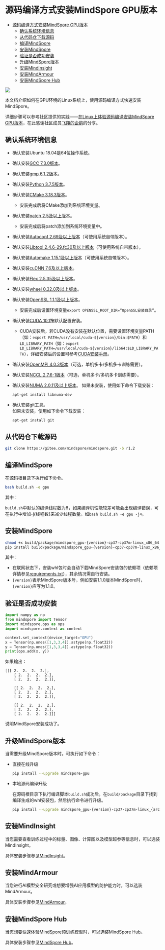 # 源码编译方式安装MindSpore GPU版本

<!-- TOC -->

- [源码编译方式安装MindSpore GPU版本](#源码编译方式安装mindspore-gpu版本)
    - [确认系统环境信息](#确认系统环境信息)
    - [从代码仓下载源码](#从代码仓下载源码)
    - [编译MindSpore](#编译mindspore)
    - [安装MindSpore](#安装mindspore)
    - [验证是否成功安装](#验证是否成功安装)
    - [升级MindSpore版本](#升级mindspore版本)
    - [安装MindInsight](#安装mindinsight)
    - [安装MindArmour](#安装mindarmour)
    - [安装MindSpore Hub](#安装mindspore-hub)

<!-- /TOC -->

<a href="https://gitee.com/mindspore/docs/blob/r1.2/install/mindspore_gpu_install_source.md" target="_blank"><img src="https://gitee.com/mindspore/docs/raw/r1.2/resource/_static/logo_source.png"></a>

本文档介绍如何在GPU环境的Linux系统上，使用源码编译方式快速安装MindSpore。

详细步骤可以参考社区提供的实践——[在Linux上体验源码编译安装MindSpore GPU版本](https://www.mindspore.cn/news/newschildren?id=401)，在此感谢社区成员[飞翔的企鹅](https://gitee.com/zhang_yi2020)的分享。

## 确认系统环境信息

- 确认安装Ubuntu 18.04是64位操作系统。
- 确认安装[GCC 7.3.0版本](http://ftp.gnu.org/gnu/gcc/gcc-7.3.0/gcc-7.3.0.tar.gz)。
- 确认安装[gmp 6.1.2版本](https://gmplib.org/download/gmp/gmp-6.1.2.tar.xz)。
- 确认安装[Python 3.7.5版本](https://www.python.org/ftp/python/3.7.5/Python-3.7.5.tgz)。
- 确认安装[CMake 3.18.3版本](https://cmake.org/download/)。
    - 安装完成后将CMake添加到系统环境变量。
- 确认安装[patch 2.5及以上版本](http://ftp.gnu.org/gnu/patch/)。
    - 安装完成后将patch添加到系统环境变量中。
- 确认安装[Autoconf 2.69及以上版本](https://www.gnu.org/software/autoconf)（可使用系统自带版本）。
- 确认安装[Libtool 2.4.6-29.fc30及以上版本](https://www.gnu.org/software/libtool)（可使用系统自带版本）。
- 确认安装[Automake 1.15.1及以上版本](https://www.gnu.org/software/automake)（可使用系统自带版本）。
- 确认安装[cuDNN 7.6及以上版本](https://developer.nvidia.com/rdp/cudnn-archive)。
- 确认安装[Flex 2.5.35及以上版本](https://github.com/westes/flex/)。
- 确认安装[wheel 0.32.0及以上版本](https://pypi.org/project/wheel/)。
- 确认安装[OpenSSL 1.1.1及以上版本](https://github.com/openssl/openssl.git)。
    - 安装完成后设置环境变量`export OPENSSL_ROOT_DIR=“OpenSSL安装目录”`。
- 确认安装[CUDA 10.1](https://developer.nvidia.com/cuda-10.1-download-archive-base)按默认配置安装。  
    - CUDA安装后，若CUDA没有安装在默认位置，需要设置环境变量PATH（如：`export PATH=/usr/local/cuda-${version}/bin:$PATH`）和`LD_LIBRARY_PATH`（如：`export LD_LIBRARY_PATH=/usr/local/cuda-${version}/lib64:$LD_LIBRARY_PATH`），详细安装后的设置可参考[CUDA安装手册](https://docs.nvidia.com/cuda/cuda-installation-guide-linux/index.html#post-installation-actions)。
- 确认安装[OpenMPI 4.0.3版本](https://www.open-mpi.org/faq/?category=building#easy-build)（可选，单机多卡/多机多卡训练需要）。
- 确认安装[NCCL 2.7.6-1版本](https://docs.nvidia.com/deeplearning/sdk/nccl-install-guide/index.html#debian)（可选，单机多卡/多机多卡训练需要）。
- 确认安装[NUMA 2.0.11及以上版本](https://github.com/numactl/numactl)。
    如果未安装，使用如下命令下载安装：

    ```bash
    apt-get install libnuma-dev
    ```

- 确认安装git工具。  
    如果未安装，使用如下命令下载安装：

    ```bash
    apt-get install git
    ```

## 从代码仓下载源码

```bash
git clone https://gitee.com/mindspore/mindspore.git -b r1.2
```

## 编译MindSpore

在源码根目录下执行如下命令。

```bash
bash build.sh -e gpu
```

其中：

`build.sh`中默认的编译线程数为8，如果编译机性能较差可能会出现编译错误，可在执行中增加-j{线程数}来减少线程数量。如`bash build.sh -e gpu -j4`。

## 安装MindSpore

```bash
chmod +x build/package/mindspore_gpu-{version}-cp37-cp37m-linux_x86_64.whl
pip install build/package/mindspore_gpu-{version}-cp37-cp37m-linux_x86_64.whl -i https://pypi.tuna.tsinghua.edu.cn/simple
```

其中：

- 在联网状态下，安装whl包时会自动下载MindSpore安装包的依赖项（依赖项详情参见[requirements.txt](https://gitee.com/mindspore/mindspore/blob/r1.2/requirements.txt)），其余情况需自行安装。
- `{version}`表示MindSpore版本号，例如安装1.1.0版本MindSpore时，`{version}`应写为1.1.0。  

## 验证是否成功安装

```python
import numpy as np
from mindspore import Tensor
import mindspore.ops as ops
import mindspore.context as context

context.set_context(device_target="GPU")
x = Tensor(np.ones([1,3,3,4]).astype(np.float32))
y = Tensor(np.ones([1,3,3,4]).astype(np.float32))
print(ops.add(x, y))
```

如果输出：

```text
[[[ 2.  2.  2.  2.],
    [ 2.  2.  2.  2.],
    [ 2.  2.  2.  2.]],

    [[ 2.  2.  2.  2.],
    [ 2.  2.  2.  2.],
    [ 2.  2.  2.  2.]],

    [[ 2.  2.  2.  2.],
    [ 2.  2.  2.  2.],
    [ 2.  2.  2.  2.]]]
```

说明MindSpore安装成功了。

## 升级MindSpore版本

当需要升级MindSpore版本时，可执行如下命令：

- 直接在线升级

    ```bash
    pip install --upgrade mindspore-gpu
    ```

- 本地源码编译升级

    在源码根目录下执行编译脚本`build.sh`成功后，在`build/package`目录下找到编译生成的whl安装包，然后执行命令进行升级。

    ```bash
    pip install --upgrade mindspore_gpu-{version}-cp37-cp37m-linux_{arch}.whl
    ```

## 安装MindInsight

当您需要查看训练过程中的标量、图像、计算图以及模型超参等信息时，可以选装MindInsight。

具体安装步骤参见[MindInsight](https://gitee.com/mindspore/mindinsight/blob/r1.2/README_CN.md)。

## 安装MindArmour

当您进行AI模型安全研究或想要增强AI应用模型的防护能力时，可以选装MindArmour。

具体安装步骤参见[MindArmour](https://gitee.com/mindspore/mindarmour/blob/r1.2/README_CN.md)。

## 安装MindSpore Hub

当您想要快速体验MindSpore预训练模型时，可以选装MindSpore Hub。

具体安装步骤参见[MindSpore Hub](https://gitee.com/mindspore/hub/blob/r1.2/README_CN.md)。
